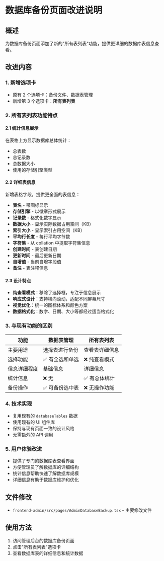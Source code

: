 # 数据库备份页面改进说明

## 概述
为数据库备份页面添加了新的"所有表列表"功能，提供更详细的数据库表信息查看。

## 改进内容

### 1. 新增选项卡
- 原有 2 个选项卡：备份文件、数据表管理
- 新增第 3 个选项卡：**所有表列表**

### 2. 所有表列表功能特点

#### 2.1 统计信息展示
在表格上方显示数据库总体统计：
- 总表数
- 总记录数
- 总数据大小
- 使用的存储引擎类型

#### 2.2 详细表信息
新增表格字段，提供更全面的表信息：
- **表名** - 带图标显示
- **存储引擎** - 以徽章形式展示
- **记录数** - 格式化数字显示
- **数据大小** - 显示实际数据占用空间（KB）
- **索引大小** - 显示索引占用空间（KB）
- **平均行长度** - 每行平均字节数
- **字符集** - 从 collation 中提取字符集信息
- **创建时间** - 表创建日期
- **更新时间** - 最后更新日期
- **自增值** - 当前自增字段值
- **备注** - 表注释信息

#### 2.3 设计特点
- **纯查看模式**：移除了选择框，专注于信息展示
- **响应式设计**：支持横向滚动，适配不同屏幕尺寸
- **视觉优化**：统一的图标体系和颜色方案
- **数据格式化**：数字、日期、大小等都经过适当格式化

### 3. 与现有功能的区别

| 功能 | 数据表管理 | 所有表列表 |
|------|------------|------------|
| 主要用途 | 选择表进行备份 | 查看表详细信息 |
| 选择功能 | ✅ 有全选和单选 | ❌ 纯查看模式 |
| 信息详细程度 | 基础信息 | 详细信息 |
| 统计信息 | ❌ 无 | ✅ 有总体统计 |
| 备份操作 | ✅ 可备份选中表 | ❌ 无操作功能 |

### 4. 技术实现
- 复用现有的 `databaseTables` 数据
- 使用现有的 UI 组件库
- 保持与现有页面一致的设计风格
- 无需额外的 API 调用

### 5. 用户体验改进
- 提供了专门的数据库表查看界面
- 方便管理员了解数据库的详细结构
- 统计信息帮助快速了解数据库规模
- 详细信息有助于数据库维护和优化

## 文件修改
- `frontend-admin/src/pages/AdminDatabaseBackup.tsx` - 主要修改文件

## 使用方法
1. 访问管理后台的数据库备份页面
2. 点击"所有表列表"选项卡
3. 查看数据库表的详细信息和统计数据 